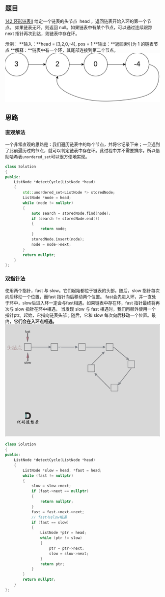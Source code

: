 ## 题目
[142 环形链表II](https://leetcode-cn.com/problems/linked-list-cycle-ii/solution/huan-xing-lian-biao-ii-by-leetcode-solution/)
给定一个链表的头节点  head ，返回链表开始入环的第一个节点。 如果链表无环，则返回 null。如果链表中有某个节点，可以通过连续跟踪 next 指针再次到达，则链表中存在环。

示例：
**输入：**head = [3,2,0,-4], pos = 1
**输出：**返回索引为 1 的链表节点
**解释：**链表中有一个环，其尾部连接到第二个节点。
![image.png](leetcode142.assets/1645200638476-0c075404-dfcf-408b-8935-0cc5e2d9d93d.png)
## 思路
### 直观解法
一个非常直观的思路是：我们遍历链表中的每个节点，并将它记录下来；一旦遇到了此前遍历过的节点，就可以判定链表中存在环。此过程中并不需要排序，所以借助哈希表`unordered_set`可以很方便地实现。
```cpp
class Solution
{
public:
    ListNode *detectCycle(ListNode *head)
    {
        std::unordered_set<ListNode *> storedNode;
        ListNode *node = head;
        while (node != nullptr)
        {
            auto search = storedNode.find(node);
            if (search != storedNode.end())
            {
                return node;
            }
            storedNode.insert(node);
            node = node->next;
        }
        return nullptr;
    }
};
```
### 双指针法
使用两个指针，fast 与 slow。它们起始都位于链表的头部。随后，slow 指针每次向后移动一个位置，而fast 指针向后移动两个位置。
fast会先进入环，并一直处于环中，slow后进入环一定会与fast相遇。如果链表中存在环，fast 指针最终将再次与 slow 指针在环中相遇。
当发现 slow 与 fast 相遇时，我们再额外使用一个指针ptr。起始，它指向链表头部；随后，它和 slow 每次向后移动一个位置。最终，**它们会在入环点相遇。**
![](leetcode142.assets/1645201731727-4d0df5c4-83dc-4fd4-a0bd-88e0fe8a83b9.gif)
```cpp
class Solution
{
public:
    ListNode *detectCycle(ListNode *head)
    {
        ListNode *slow = head, *fast = head;
        while (fast != nullptr)
        {
            slow = slow->next;
            if (fast->next == nullptr)
            {
                return nullptr;
            }
            fast = fast->next->next;
            // fast与slow相遇
            if (fast == slow)
            {
                ListNode *ptr = head;
                while (ptr != slow)
                {
                    ptr = ptr->next;
                    slow = slow->next;
                }
                return ptr;
            }
        }
        return nullptr;
    }
};
```

